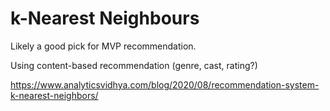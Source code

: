 # k-Nearest Neighbours

Likely a good pick for MVP recommendation.

Using content-based recommendation (genre, cast, rating?)

https://www.analyticsvidhya.com/blog/2020/08/recommendation-system-k-nearest-neighbors/

